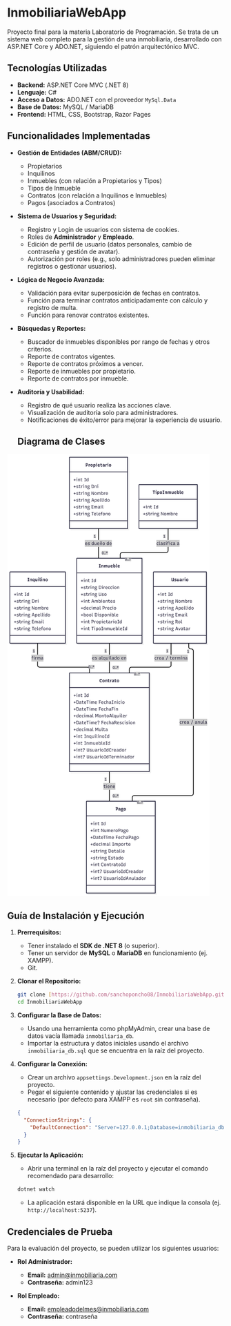 # InmobiliariaWebApp

Proyecto final para la materia Laboratorio de Programación. Se trata de un sistema web completo para la gestión de una inmobiliaria, desarrollado con ASP.NET Core y ADO.NET, siguiendo el patrón arquitectónico MVC.

## Tecnologías Utilizadas

- **Backend:** ASP.NET Core MVC (.NET 8)
- **Lenguaje:** C#
- **Acceso a Datos:** ADO.NET con el proveedor `MySql.Data`
- **Base de Datos:** MySQL / MariaDB
- **Frontend:** HTML, CSS, Bootstrap, Razor Pages

## Funcionalidades Implementadas

- **Gestión de Entidades (ABM/CRUD):**
  - Propietarios
  - Inquilinos
  - Inmuebles (con relación a Propietarios y Tipos)
  - Tipos de Inmueble
  - Contratos (con relación a Inquilinos e Inmuebles)
  - Pagos (asociados a Contratos)
- **Sistema de Usuarios y Seguridad:**
  - Registro y Login de usuarios con sistema de cookies.
  - Roles de **Administrador** y **Empleado**.
  - Edición de perfil de usuario (datos personales, cambio de contraseña y gestión de avatar).
  - Autorización por roles (e.g., solo administradores pueden eliminar registros o gestionar usuarios).
- **Lógica de Negocio Avanzada:**
  - Validación para evitar superposición de fechas en contratos.
  - Función para terminar contratos anticipadamente con cálculo y registro de multa.
  - Función para renovar contratos existentes.
- **Búsquedas y Reportes:**
  - Buscador de inmuebles disponibles por rango de fechas y otros criterios.
  - Reporte de contratos vigentes.
  - Reporte de contratos próximos a vencer.
  - Reporte de inmuebles por propietario.
  - Reporte de contratos por inmueble.
- **Auditoría y Usabilidad:**

  - Registro de qué usuario realiza las acciones clave.
  - Visualización de auditoría solo para administradores.
  - Notificaciones de éxito/error para mejorar la experiencia de usuario.

  ## Diagrama de Clases

![Diagrama de Clases del Proyecto](diagrama_clases.png)

## Guía de Instalación y Ejecución

1.  **Prerrequisitos:**

    - Tener instalado el **SDK de .NET 8** (o superior).
    - Tener un servidor de **MySQL** o **MariaDB** en funcionamiento (ej. XAMPP).
    - Git.

2.  **Clonar el Repositorio:**

    ```sh
    git clone [https://github.com/sanchoponcho08/InmobiliariaWebApp.git](https://github.com/sanchoponcho08/InmobiliariaWebApp.git)
    cd InmobiliariaWebApp
    ```

3.  **Configurar la Base de Datos:**

    - Usando una herramienta como phpMyAdmin, crear una base de datos vacía llamada `inmobiliaria_db`.
    - Importar la estructura y datos iniciales usando el archivo `inmobiliaria_db.sql` que se encuentra en la raíz del proyecto.

4.  **Configurar la Conexión:**
    - Crear un archivo `appsettings.Development.json` en la raíz del proyecto.
    - Pegar el siguiente contenido y ajustar las credenciales si es necesario (por defecto para XAMPP es `root` sin contraseña).
    ```json
    {
      "ConnectionStrings": {
        "DefaultConnection": "Server=127.0.0.1;Database=inmobiliaria_db;User=root;Password=;"
      }
    }
    ```
5.  **Ejecutar la Aplicación:**
    - Abrir una terminal en la raíz del proyecto y ejecutar el comando recomendado para desarrollo:
    ```sh
    dotnet watch
    ```
    - La aplicación estará disponible en la URL que indique la consola (ej. `http://localhost:5237`).

## Credenciales de Prueba

Para la evaluación del proyecto, se pueden utilizar los siguientes usuarios:

- **Rol Administrador:**

  - **Email:** admin@inmobiliaria.com
  - **Contraseña:** admin123

- **Rol Empleado:**
  - **Email:** empleadodelmes@inmobiliaria.com
  - **Contraseña:** contraseña
